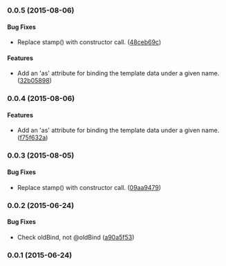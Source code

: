 <a name="0.0.5"></a>
### 0.0.5 (2015-08-06)


#### Bug Fixes

* Replace stamp() with constructor call. ([48ceb69c](http://github.com/grappendorf/grapp-template-ref/commit/48ceb69cea4fb366638f025286966d8d6b7af425))


#### Features

* Add an 'as' attribute for binding the template data under a given name. ([32b05898](http://github.com/grappendorf/grapp-template-ref/commit/32b05898e43d2df5936b6e0f963f28c5646e8dd3))


<a name="0.0.4"></a>
### 0.0.4 (2015-08-06)


#### Features

* Add an 'as' attribute for binding the template data under a given name. ([f75f632a](http://github.com/grappendorf/grapp-template-ref/commit/f75f632a39280b9e39b838a81b214db65d9650b9))


<a name="0.0.3"></a>
### 0.0.3 (2015-08-05)


#### Bug Fixes

* Replace stamp() with constructor call. ([09aa9479](http://github.com/grappendorf/grapp-template-ref/commit/09aa94797e852770bc3408da8d010ebd08dc8a82))


<a name="0.0.2"></a>
### 0.0.2 (2015-06-24)


#### Bug Fixes

* Check oldBind, not @oldBind ([a90a5f53](http://github.com/grappendorf/grapp-template-ref/commit/a90a5f531aa9a52df7bb4e37e8050eeaadefcee9))


<a name="0.0.1"></a>
### 0.0.1 (2015-06-24)


